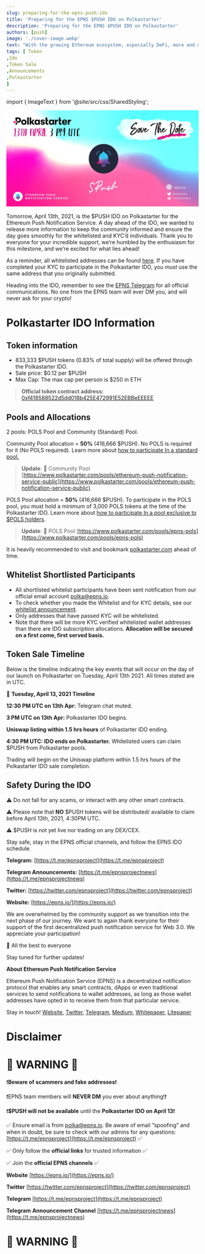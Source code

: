 ```yaml
---
slug: preparing-for-the-epns-push-ido
title: 'Preparing for the EPNS $PUSH IDO on Polkastarter'
description: 'Preparing for the EPNS $PUSH IDO on Polkastarter'
authors: [push]
image: './cover-image.webp'
text: "With the growing Ethereum ecosystem, especially DeFi, more and more users are entering the ecosystem. The main need for new users is to easily start using dApps, without having to deal with the complexities of blockchain. Biconomy plays a vital role in bringing this user experience for the masses by enabling a gasless experience for the end-users. From a dApp owner perspective, this is very valuable as plug-n-play of meta transactions using Biconomy can greatly remove any friction while onboarding new users into the ecosystem."
tags: [ Token
,Ido
,Token Sale
,Announcements
,Polkastarter
]
---
```

import { ImageText } from '@site/src/css/SharedStyling';

![Cover Image of Preparing for the EPNS $PUSH IDO on Polkastarter](./cover-image.webp)

<!--truncate-->

Tomorrow, April 13th, 2021, is the $PUSH IDO on Polkastarter for the Ethereum Push Notification Service. A day ahead of the IDO, we wanted to release more information to keep the community informed and ensure the day goes smoothly for the whitelisted and KYC’d individuals. Thank you to everyone for your incredible support, we’re humbled by the enthusiasm for this milestone, and we’re excited for what lies ahead!

As a reminder, all whitelisted addresses can be found [here](https://docs.google.com/spreadsheets/d/1UICkgTxB5-X18KCbG845QVYqWWguTFmXyBtHqaKGea4/edit?usp=sharing). If you have completed your KYC to participate in the Polkastarter IDO, you _must_ use the same address that you originally submitted.

Heading into the IDO, remember to see the [EPNS Telegram](https://t.me/epnsproject) for all official communications. No one from the EPNS team will ever DM you, and will never ask for your crypto!

Polkastarter IDO Information
============================

**Token information**
---------------------

*   833,333 $PUSH tokens (0.83% of total supply) will be offered through the Polkastarter IDO.
*   Sale price: $0.12 per $PUSH
*   Max Cap: The max cap per person is $250 in ETH

> **Official token contract address:** [0xf418588522d5dd018b425E472991E52EBBeEEEEE](https://etherscan.io/address/0xf418588522d5dd018b425e472991e52ebbeeeeee)

**Pools and Allocations**
-------------------------

2 pools: POLS Pool and Community (Standard) Pool.

Community Pool allocation = **50%** (416,666 $PUSH). No POLS is required for it (No POLS required). Learn more about [how to participate In a standard pool.](https://support.polkastarter.com/article/6-how-to-participate-in-a-standard-pool-and-claim-your-tokens)

> **Update**: 📍 Community Pool [https://www.polkastarter.com/pools/ethereum-push-notification-service-public](https://www.polkastarter.com/pools/ethereum-push-notification-service-public)

POLS Pool allocation = **50%** (416,666 $PUSH). To participate in the POLS pool, you must hold a minimum of 3,000 POLS tokens at the time of the Polkastarter IDO. Learn more about [how to participate In a pool exclusive to $POLS holders](https://support.polkastarter.com/article/9-how-to-participate-in-pols-only-pool).

> **Update**: 📍 POLS Pool [https://www.polkastarter.com/pools/epns-pols](https://www.polkastarter.com/pools/epns-pols)

It is heavily recommended to visit and bookmark [polkastarter.com](http://polkastarter.com) ahead of time.

**Whitelist Shortlisted Participants**
--------------------------------------

*   All shortlisted whitelist participants have been sent notification from our official email account [polka@epns.io](mailto:polka@epns.io).
*   To check whether you made the Whitelist and for KYC details, see our [whitelist announcement](https://medium.com/ethereum-push-notification-service/epns-push-polkastarer-ido-whitelist-results-f9f875099ad6).
*   Only addresses that have passed KYC will be whitelisted.
*   Note that there will be more KYC verified whitelisted wallet addresses than there are IDO subscription allocations. **Allocation will be secured on a first come, first served basis.**

**Token Sale Timeline**
-----------------------

Below is the timeline indicating the key events that will occur on the day of our launch on Polkastarter on Tuesday, April 13th 2021. All times stated are in UTC.

📌 **Tuesday, April 13, 2021 Timeline**

**12:30 PM UTC on 13th Apr:** Telegram chat muted.

**3 PM UTC on 13th Apr:** Polkastarter IDO begins.

**Uniswap listing within 1.5 hrs hours** of Polkastarter IDO ending.

**4:30 PM UTC: IDO ends on Polkastarter.** Whitelisted users can claim $PUSH from Polkastarter pools.

Trading will begin on the Uniswap platform within 1.5 hrs hours of the Polkastarter IDO sale completion.

**Safety During the IDO**
-------------------------

⚠️ Do not fall for any scams, or interact with any other smart contracts.

⚠️ Please note that **NO** $PUSH tokens will be distributed/ available to claim before April 13th, 2021, 4:30PM UTC.

⚠️ $PUSH is not yet live nor trading on any DEX/CEX.

Stay safe, stay in the EPNS official channels, and follow the EPNS IDO schedule.

**Telegram:** [https://t.me/epnsproject](https://t.me/epnsproject)

**Telegram Announcements:** [https://t.me/epnsprojectnews](https://t.me/epnsprojectnews)

**Twitter:** [https://twitter.com/epnsproject](https://twitter.com/epnsproject)

**Website:** [https://epns.io/](https://epns.io/)

We are overwhelmed by the community support as we transition into the next phase of our journey. We want to again thank everyone for their support of the first decentralized push notification service for Web 3.0. We appreciate your participation!

💫 All the best to everyone

Stay tuned for further updates!

**About Ethereum Push Notification Service**

Ethereum Push Notification Service (EPNS) is a decentralized notification protocol that enables any smart contracts, dApps or even traditional services to send notifications to wallet addresses, as long as those wallet addresses have opted in to receive them from that particular service.

Stay in touch! [Website](https://epns.io/), [Twitter](https://twitter.com/epnsproject), [Telegram](https://t.me/epnsproject), [Medium](https://medium.com/ethereum-push-notification-service), [Whitepaper](https://whitepaper.epns.io/), [Litepaper](https://medium.com/ethereum-push-notification-service/ethereum-push-notification-service-litepaper-e7ca0a662862)

Disclaimer
==========

🚨 WARNING 🚨
=============

❗**Beware of scammers and fake addresses**❗

❗EPNS team members will **NEVER DM** you ever about anything!❗

❗**$PUSH will not be available** until the **Polkastarter IDO on April 13**❗

✅ Ensure email is from [polka@epns.io](mailto:polka@epns.io). Be aware of email “spoofing” and when in doubt, be sure to check with our admins for any questions: [https://t.me/epnsproject](https://t.me/epnsproject) ✅

✅ Only follow the **official links** for trusted information ✅

✅ Join the **official EPNS channels** [](https://t.me/epnsproject) ✅

**Website** [https://epns.io/](https://epns.io/)

**Twitter** [https://twitter.com/epnsproject](https://twitter.com/epnsproject)

**Telegram** [https://t.me/epnsproject](https://t.me/epnsproject)

**Telegram** **Announcement** **Channel** [https://t.me/epnsprojectnews](https://t.me/epnsprojectnews)

🚨 WARNING 🚨
=============

